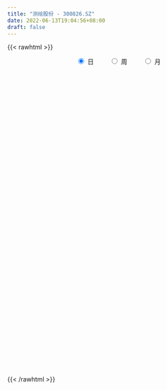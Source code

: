 ```yaml
---
title: "测绘股份 - 300826.SZ"
date: 2022-06-13T19:04:56+08:00
draft: false
---
```

{{< rawhtml >}}
    <div style="text-align: center">
        <label style="padding: 1rem;"><input style="margin-right: .5rem" type="radio" name="period" value="D" checked onclick="period_change(this)">日</label>
        <label style="padding: 1rem;"><input style="margin-right: .5rem" type="radio" name="period" value="W" onclick="period_change(this)">周</label>
        <label style="padding: 1rem;"><input style="margin-right: .5rem" type="radio" name="period" value="M" onclick="period_change(this)">月</label>
    </div>
    <div id="chart" style="height: 700px;"></div> 
    <script type="text/javascript">
        const D_v = [49427.32,36766.13,40441.65,37525.33,47336.61,37595.49,29078.22,22165.47,28201.1,21693.68,16570.93,19020.45,17046.23,16690.51,13638.84,11715.0,14086.0,15182.18,17492.0,13669.37,13970.14,11803.09,13502.46,10608.2,8738.26,14290.55,8171.0,8470.0,11922.0,12316.37,20929.45,28620.21,29460.56,34924.73,40714.89,31580.82,30458.28,30539.48,28726.7,13041.14,9282.14,8507.14,11482.21,14210.21,11726.0,9022.14,5953.0,9337.83,8087.49,7200.33,10028.44,9644.0,15586.86,11255.91,8684.93,16019.88,13135.08,8125.02,4782.42,4474.73,7540.16,5295.16,5429.16,4504.0,9925.19,8428.0,21444.96,17865.19,10473.0,13406.0,12704.0,18159.8,17429.27,18198.65,13752.0,15398.27,11655.0,28104.99,24498.0,9111.99,7712.0,7815.59,7659.0,17279.99,11702.99,8697.0,7388.6,6637.87,7616.0,9526.0,5735.0,3674.0,3143.0,4074.0,8614.0,5600.0,8101.0,6448.0,8844.0,6480.0,12091.0,16223.17,30797.7,87396.28,58173.72,40940.89,33478.46,30435.88,29609.0,28584.6,36607.0,67644.77,42613.29,32182.0,23690.0,20619.19,16464.0,15036.3,9528.3,10282.0,9529.93,10811.0,9101.0,7908.0,9375.0,6802.0,17623.89,14210.89,11119.0,4574.0,4693.0,6816.59,5317.0,4669.0,3471.0,2947.0,6670.18,11495.9,13604.18,4964.0,3237.18,8293.0,6490.9,4428.0,5196.0,8201.9,7117.25,6689.4,4892.0,4965.44,4675.44,2969.0,3903.59,5519.36,4268.18,6705.0,8502.0,5067.0,4795.0,3340.0,5270.0,5497.0,6285.02,4654.0,4683.0,3547.0,2661.0,3216.0,3221.59,2513.0,2195.0,2667.0,3115.0,3251.0,2885.0,2874.0,3583.59,2275.0,2615.0,2130.0,1872.59,4376.0,3830.0,4855.0,2810.0,2605.0,8582.85,4194.03,3540.0,4000.0,2615.0,3043.0,2748.0,3329.85,3192.0,2939.85,1588.85,1784.0,1584.0,3133.0,4935.0,5606.44,6869.29,5057.0,4287.0,1959.0,2947.9,1831.0,1924.0,2441.0,11206.9,6706.9,5553.0,9254.87,15063.14,9706.72,5797.3,5791.91,9616.39,3864.89,3827.23,7737.62,9992.32,6601.88,3791.65,3580.12,28609.44,20335.6,12169.56,14803.52,10432.01,8082.13,9330.19,6923.0,5911.88,13310.26,10407.88,10860.4,13717.58,10765.25,6372.13,23017.16,12755.09,11477.59,12898.09,14011.83,13061.7,12718.6,18772.52,11492.5,14295.7,9975.45,7122.74,4535.98,3805.07,8753.4,8175.82,6220.4,5656.8,7575.7,4925.85,3736.01,4409.6,8713.39,50944.08,29937.15,21372.6,12385.17,9153.71,10667.45,5733.6,9098.32,4279.0,20597.0,13636.79,7524.8,9125.2,5327.13,5961.0,5477.8,5063.13,5692.2,3647.8,5434.6,2641.2,5413.0,4726.4,5876.8,5238.6,4608.8,7393.4,4658.11,4942.8,4511.65,5885.4,4911.42,24730.32,13993.0,7234.34,6961.78,6134.39,6022.31,3834.99,16419.83,10436.59,9413.65,6736.2,6061.39,8021.48,7001.59,7898.8,6709.22,6783.0,5796.4,4395.8,6893.24,35109.17,19350.51,12722.6,10630.91,10912.44,19716.69,12495.11,6769.1,7936.8,5419.8,5860.71,6073.4,3143.8,5696.11,4701.51,5994.2,2608.2,48838.71,34101.65,28758.36,17042.8,12960.4,10559.06,13234.95,8983.28,5733.0,4748.6,8440.2,4999.0,3849.8,4771.76,5107.4,8435.8,5161.45,5944.2,4660.78,5347.2,3573.0,4350.6,6676.4,4293.94,4907.4,11579.0,13632.06,9865.0,32043.01,61656.96,52378.08,36161.72,50500.16,26127.07,23733.2,20025.37,24634.6,15033.85,10447.16,11670.36,15925.63,15767.21,10364.6,15053.2,8976.8,6772.2,6241.2,38578.4,42383.05,37250.2,41536.68,28486.4,20548.73,29087.65,18626.82,16432.02,22020.8,15497.96,8475.8,8654.0,10234.2,13868.56,10830.2,14696.68,12870.0,44177.54,31899.68,24001.65,16728.2,24491.6,19371.2,32715.8,26967.66,19279.6,72142.49,55981.36,25403.97,25819.65,24965.03,13322.88,19227.57,17854.71,24325.49,25895.46,18458.4,22352.6,21120.0,12825.98,15358.2,40915.83,54838.41,29995.96,28168.0,20595.32,17453.2,28046.2,17016.76,21519.2,18713.6,11184.8,14180.4,15012.0,15776.6,15846.2,12786.4,9617.2,10070.2,13368.8,17361.4,15539.4,15101.0,19491.8,16458.2,11531.16,9797.0,7425.8,7192.6,9385.1,13818.4,8035.0,10809.76,7069.8,10996.2,12033.4,24739.37,19343.76,10837.6,8857.6,6982.72,14957.5,8466.96,9017.6,8069.4,8312.63,6452.08,12196.82,10367.8,12913.4,9671.6,9369.57,8634.0,8426.08,8066.08,18192.4,27321.76,43112.45,29188.28,32501.58,24233.02,36936.59,18842.8,12716.8,11849.4,12077.4,9272.59,19874.95,14840.55,8215.61,8718.4,7920.6,9491.91,8939.08,15786.4,18125.8,13723.81,9589.27,10288.2]
const D_histogram = [0.0,-0.0772193732,-0.0333266386,0.0044797676,0.010952231,-0.0766075636,-0.2406765049,-0.2782628323,-0.2180133371,-0.2375880557,-0.2284080217,-0.2215873625,-0.2199270815,-0.2459758908,-0.2357737629,-0.2270983985,-0.2129353872,-0.1662338255,-0.0692981913,-0.009618059,0.0631713883,0.0757619365,0.0593609362,0.0191313008,0.0132567094,-0.0633426773,-0.0850228393,-0.084990287,-0.0392477907,0.0136910704,0.1302372601,0.2062164201,0.3320880696,0.4416709409,0.5228059695,0.5870473951,0.5645188126,0.4677153272,0.1847766089,-0.0236421667,-0.093325311,-0.1372800536,-0.1631298398,-0.2116427875,-0.2968621256,-0.380160895,-0.3734216269,-0.3052832047,-0.2347222941,-0.1753796041,-0.0613235533,-0.0164544914,0.084843161,0.1100682738,0.1179482145,0.1895794733,0.1565828439,0.1104344661,0.0696974784,0.0675140759,0.0913704229,0.1020093676,0.0735793876,0.0207080533,0.0547973122,0.0642605035,0.1463525665,0.1378656432,0.1410211412,0.170770527,0.1788636455,0.2389214845,0.2812700275,0.307743145,0.2685698424,0.1826720966,0.1200763546,0.1344439785,-0.1230971696,-0.2635063945,-0.2906296994,-0.304651936,-0.2681899397,-0.1758584777,-0.0976208325,-0.0582610097,-0.0630685171,-0.0338985306,-0.035299941,-0.116973948,-0.2169715743,-0.2550708035,-0.2728545633,-0.2112568184,-0.084782897,0.0025271071,0.0721944115,0.1059271636,0.1655430328,0.1510874473,0.2042141772,0.2268885033,0.3264111279,0.714475862,0.7942764716,0.642322495,0.5896508152,0.4353368094,0.3322643892,0.3514708004,0.3925426484,0.4602260064,0.4359691295,0.1654635334,-0.0100955842,-0.2113681221,-0.3851775354,-0.5483769126,-0.6223689452,-0.679184441,-0.7009241797,-0.6188080291,-0.5280981325,-0.4617186047,-0.4423723805,-0.4193264396,-0.3342253603,-0.3141224269,-0.3542422515,-0.3666566864,-0.3161852618,-0.2403487002,-0.1871411518,-0.1613287284,-0.1287835788,-0.1004509765,-0.0549551821,0.0354145264,-0.038531643,-0.0723811126,-0.0836265676,-0.1839469489,-0.2201859378,-0.2700179396,-0.3059967779,-0.4015468298,-0.4800094419,-0.5565946853,-0.5226971215,-0.5292649135,-0.4588131014,-0.3733668449,-0.2636434938,-0.1093931744,-0.0090994312,-0.0033828166,-0.1095677625,-0.1339318711,-0.1686092864,-0.1526655497,-0.1782334337,-0.1393669039,-0.0012071535,0.1153666563,0.2356494166,0.2971693473,0.3524171278,0.3221766863,0.2494156577,0.1972835216,0.1775951485,0.1648293333,0.1286161969,0.1718475565,0.1881867624,0.1519235051,0.0791393452,0.0183703377,-0.0164078236,0.0033411678,0.0326112965,0.1332489204,0.2507028336,0.3336777421,0.3682336718,0.3921269481,0.4473959464,0.4590632138,0.4628036748,0.4060798485,0.3754093309,0.3145956165,0.289690143,0.2502841613,0.1637178689,0.0549480924,0.0361174583,-0.0103137429,-0.0511652849,-0.0281874091,0.0349335689,0.1083397596,0.161761338,0.1988496378,0.1645908556,0.1253244692,0.0655468832,0.0354644717,0.0031543768,-0.0499252568,0.0381213402,0.0382511745,0.0240258016,0.0499952455,0.1035117711,0.0831845489,0.0531873801,0.0128369626,-0.010856864,-0.0190147876,-0.039938477,-0.0191741942,0.0202927394,0.0240564177,0.0058280363,-0.015669614,0.06596907,0.1382603651,0.1610211938,0.2047839632,0.173433812,0.1141214191,0.1282003588,0.0966282455,0.0851028348,0.1337775946,0.1413851176,0.1703946958,0.1770862118,0.0803282504,0.0429583199,0.1378465287,0.1265483283,0.1600411199,0.1601370966,-0.5005224107,-0.8745769427,-1.0958925586,-1.2080130665,-1.2117906925,-1.1338521507,-1.0502310748,-0.939511097,-0.8071725446,-0.6587234648,-0.5307079129,-0.4292971928,-0.3118852832,-0.2224352232,-0.1680949633,-0.1095083811,-0.0459764868,0.033383792,0.1324685963,0.3284031451,0.4100101314,0.4128318175,0.411132277,0.4204290211,0.3745456491,0.3485967273,0.2795485514,0.2439049673,0.2879472184,0.2934542801,0.2866142335,0.2423844481,0.2217961952,0.2242578684,0.213723196,0.1855351428,0.1428698483,0.1217594041,0.0913757169,0.0750713626,0.0969932084,0.1070427108,0.0814384796,0.0512363727,0.0362114653,-0.0247551144,-0.0442561065,-0.0436640718,-0.0119025109,0.0192505175,0.0585559866,0.1333243376,0.1424956427,0.137826211,0.1518539145,0.1669465094,0.1540932785,0.1444683757,0.1715037455,0.162273036,0.1687160849,0.1389503072,0.092838627,0.0967613784,0.0997097342,0.1112381912,0.0870814859,0.0543894032,0.0147464366,-0.0106160771,-0.0033379561,0.0667825938,0.0754606656,0.0896732381,0.0866218227,0.0918575048,0.0903163747,0.0665336635,0.0528798043,0.0174517988,-0.0004502761,-0.0172769573,-0.0491007352,-0.076418881,-0.0559107362,-0.0721058315,-0.1141215492,-0.1117844192,-0.0298232127,0.0391040028,0.0955211842,0.1153950592,0.0957432282,0.0878673054,0.0320635279,-0.0279538946,-0.0471972949,-0.0672095804,-0.1011795897,-0.1061487652,-0.1115836523,-0.0874150855,-0.0744773156,-0.1022724473,-0.1003011685,-0.0827384946,-0.0650699958,-0.0615147817,-0.0330283048,-0.0120314309,0.0236194884,0.0454727368,0.0676394736,0.0918774011,0.1197625712,0.1322445965,0.1928287393,0.205280274,0.2623856373,0.2277394195,0.2734520367,0.2650423459,0.2499882011,0.2035472354,0.1687603305,0.1248479675,0.0670225227,0.0365403605,0.03811279,-0.0074014267,-0.0264190035,-0.0935040465,-0.1397619513,-0.1638405815,-0.1736583579,-0.1366129959,-0.0609763341,0.0056664599,0.0740146344,0.1084094344,0.1130910314,0.1101329735,0.0939942827,0.0791604842,0.0134112721,-0.0776437364,-0.117706574,-0.1342890724,-0.1560390243,-0.1386887181,-0.1274188617,-0.0781408265,-0.0872172182,0.010757118,0.0296312451,0.0699839052,0.088338848,0.1096114549,0.1090116431,0.0702348942,0.0981087951,0.0780048504,0.1608079787,0.1119510846,0.0581830824,-0.0291622958,-0.1769422552,-0.2625538463,-0.3864379807,-0.403767531,-0.3205731891,-0.2207607873,-0.1573813383,-0.0942740443,-0.0944192548,-0.0925056154,-0.0949345957,0.0100246422,0.0835939608,0.1194016472,0.1644915506,0.1647975233,0.1436620922,0.0824265285,0.0507714889,0.005377278,0.0169184914,0.0137243779,-0.021543752,-0.0775700443,-0.1294534759,-0.2025287957,-0.2641727949,-0.2841858017,-0.2789611836,-0.3149920828,-0.3749125877,-0.3788024541,-0.3516115343,-0.2608914142,-0.1562115022,-0.0823748579,-0.0213422399,-0.0040327336,0.0143298973,0.0400154657,0.0299244513,0.0355225733,0.0505799161,0.0464107903,0.0564689016,0.0364978043,0.0707826729,0.0458562732,0.0424554623,0.0290154494,0.0341721871,-0.0131808662,-0.0264778315,-0.032349766,-0.0427589366,-0.0885540218,-0.1118061681,-0.1909308756,-0.2507146263,-0.2391490801,-0.2307876407,-0.1701017678,-0.0921770439,-0.0354019669,0.0352156681,0.1419980488,0.2221304289,0.3344589906,0.3601230145,0.4077969678,0.37457846,0.4025884888,0.3823501492,0.3416327906,0.2939026371,0.1938314516,0.1429774105,0.1233971704,0.1056568019,0.0718898496,0.0430857223,0.0175276033,-0.0015052476,0.0005073933,0.0175188083,0.0142815203,-0.0047009923,-0.0121248449,0.0085345046]
const D_fast = [0.0,-0.0965242165,-0.0609631415,-0.0220367934,-0.0128262723,-0.1195379578,-0.3437760253,-0.4509280608,-0.4451818998,-0.5241536324,-0.5720756038,-0.6206517852,-0.6739732746,-0.7615160566,-0.8102573695,-0.8583566047,-0.8974274402,-0.8922843348,-0.8126732484,-0.7553976309,-0.6668153365,-0.6352843042,-0.6368450704,-0.6722918807,-0.6748522947,-0.7672873507,-0.8102232225,-0.831438242,-0.7955076933,-0.7391460646,-0.59004056,-0.4625072949,-0.2536136281,-0.0336130215,0.1782234995,0.3892267739,0.5078278945,0.5279532409,0.2912086748,0.0768793575,-0.0161351145,-0.0944098705,-0.1610421167,-0.2624657612,-0.4219006308,-0.6002396239,-0.6868557625,-0.6950381415,-0.6831578044,-0.6676600154,-0.568934853,-0.528179414,-0.4056709713,-0.35292879,-0.3155617957,-0.1965356686,-0.190386587,-0.2089263483,-0.2322389664,-0.21754385,-0.1708448972,-0.1347036106,-0.1447387437,-0.1924330646,-0.1446444777,-0.1191161606,-0.0004359559,0.0255435316,0.0639543149,0.1363963325,0.1892053623,0.3089935725,0.4216596224,0.5250685261,0.5530376841,0.5128079624,0.4802313091,0.5282099276,0.2398944872,0.0336086636,-0.0661720662,-0.1563572868,-0.1869427754,-0.1385759329,-0.0847434957,-0.0599489254,-0.080523562,-0.0598282082,-0.0700546039,-0.1809720979,-0.3352126177,-0.4370795479,-0.5230769484,-0.5142934081,-0.409015211,-0.3210734301,-0.2333575229,-0.1731429799,-0.0721413524,-0.0488250762,0.0553551981,0.13475165,0.3158770566,0.8825607562,1.1609304837,1.1695571308,1.2642981549,1.2188183514,1.1988120285,1.3058861398,1.4450936499,1.6278335094,1.7125689149,1.4834292023,1.3053461886,1.0512316202,0.781127823,0.4808342176,0.2512499488,0.0246383427,-0.1723324408,-0.2449182976,-0.2862329341,-0.3352830575,-0.4265299284,-0.5083155974,-0.5067708582,-0.5651985315,-0.693878919,-0.7979575255,-0.8265324164,-0.8107830298,-0.8043607693,-0.818880528,-0.8185312731,-0.815311415,-0.783554416,-0.6843310759,-0.7679101562,-0.8198549039,-0.8520070007,-0.9983141193,-1.0895995927,-1.2069360793,-1.3194141121,-1.5153508715,-1.713815844,-1.9295497588,-2.0263264753,-2.1652104957,-2.209461959,-2.2173574136,-2.1735449361,-2.0466429102,-1.9486240249,-1.9437531144,-2.0773300009,-2.1351770773,-2.2120068142,-2.234229465,-2.3043557074,-2.3003309035,-2.1624729415,-2.0170574676,-1.8378623531,-1.7020500856,-1.5586980232,-1.5083942931,-1.5188014072,-1.521612663,-1.4969022489,-1.4684607308,-1.4725198179,-1.3863265692,-1.3229406727,-1.3212230538,-1.3742223774,-1.4303988005,-1.4692789177,-1.4486946343,-1.4112716815,-1.2773218275,-1.0971922059,-0.9307978619,-0.8041835142,-0.6822585008,-0.515140516,-0.3887074451,-0.2692660654,-0.2244699295,-0.1612881145,-0.1434529248,-0.0959358625,-0.0727708038,-0.118407629,-0.2134403824,-0.223241652,-0.2722512889,-0.3258941521,-0.3099631286,-0.2381087584,-0.1376176277,-0.0437557148,0.0430449944,0.0499339261,0.0419986569,-0.0013922082,-0.0226085018,-0.0541300025,-0.1196909503,-0.0221140182,-0.0124213903,-0.0206403128,0.0178279425,0.0972224109,0.0976913259,0.0809910021,0.0438498252,0.0174417827,0.0045301621,-0.0263781465,-0.0104074122,0.0341327062,0.043910489,0.0271391166,0.0017240629,0.0998550144,0.2067114007,0.2697275278,0.3646862881,0.3766945899,0.3459125518,0.3920415812,0.3846265292,0.3943768272,0.4764959857,0.5194497881,0.5910580403,0.6420211092,0.5653452104,0.5387148599,0.6680647009,0.6884035825,0.7619066541,0.802036905,0.016246795,-0.5764519727,-1.0717407282,-1.4858645028,-1.7925898019,-1.9981142978,-2.1770509906,-2.3012087871,-2.3706633708,-2.3868951572,-2.3915565835,-2.3974701616,-2.3580295728,-2.3241883186,-2.3118717996,-2.2806623126,-2.22862454,-2.1409183132,-2.0087163599,-1.7306810248,-1.5465715056,-1.4405418651,-1.3394583363,-1.225054337,-1.1773012967,-1.1161010367,-1.1152620747,-1.089929417,-0.9739003614,-0.8950297296,-0.8302162178,-0.8138498912,-0.7789890953,-0.7204629549,-0.6775668284,-0.6593710959,-0.6663189283,-0.6569895215,-0.6645292794,-0.6620657931,-0.6158956452,-0.5790854651,-0.5843300764,-0.6017230902,-0.6076951312,-0.6748504895,-0.7054155083,-0.7157394915,-0.6869535583,-0.6509879005,-0.5970434347,-0.4889439993,-0.4441487836,-0.4143616626,-0.3623704804,-0.3055412582,-0.2798711695,-0.2533789783,-0.1834676722,-0.1521301226,-0.1035080525,-0.0985362534,-0.1214382768,-0.0933251809,-0.0654493914,-0.0261113867,-0.0284977205,-0.0475924524,-0.0835488098,-0.1115653428,-0.1051217108,-0.0183055124,0.0092377257,0.0458686078,0.064472648,0.0926727064,0.11371067,0.1065613746,0.1061274665,0.0750624107,0.0570477668,0.0359018462,-0.0081971155,-0.0546199815,-0.0480895207,-0.082311074,-0.1528571789,-0.1784661537,-0.1039607505,-0.0252575342,0.0550399433,0.103762583,0.108046559,0.1221374627,0.0743495671,0.0073436709,-0.0236990531,-0.0605137337,-0.1197786404,-0.1512850072,-0.1846158074,-0.182301012,-0.187982571,-0.2413458144,-0.2644498278,-0.2675717775,-0.2661707777,-0.2779942591,-0.2577648583,-0.2397758422,-0.1982200508,-0.1649986182,-0.1259220129,-0.0787147351,-0.0208889223,0.0246542522,0.1334455797,0.197217183,0.3199189556,0.3422075927,0.4562832191,0.5141341147,0.5615770202,0.5660228633,0.5734260411,0.56072567,0.5196558559,0.4983087838,0.5094094107,0.4620448374,0.4364225097,0.3459614551,0.2647630625,0.1997242869,0.146491921,0.149384034,0.2097766123,0.2778360213,0.3646878543,0.4261850129,0.4591393678,0.4837145533,0.4910744331,0.4960307557,0.4336343616,0.3231684191,0.253678938,0.2035241714,0.1427644635,0.1254425902,0.1048577311,0.1346005597,0.1037198635,0.2043834791,0.2306654175,0.288514054,0.3289537087,0.3776291794,0.4042822783,0.3830642529,0.4354653527,0.4348626205,0.5578677436,0.5369986206,0.497776389,0.4031404368,0.2111249137,0.0598748609,-0.1606187686,-0.2788902017,-0.275839157,-0.2312169521,-0.2071828377,-0.1676440547,-0.1913940789,-0.2126068433,-0.2387694725,-0.1313040741,-0.0368362653,0.0288218329,0.115034624,0.1565399774,0.1713200694,0.1306911378,0.1117289705,0.067679079,0.0834499153,0.0836868963,0.0430328284,-0.032385975,-0.1166327756,-0.2403402943,-0.3680274922,-0.4590869494,-0.5236026272,-0.6383815472,-0.792030199,-0.8906206789,-0.9513326426,-0.9258353761,-0.8602083397,-0.8069654098,-0.7512683518,-0.7349670289,-0.7130219237,-0.6773324888,-0.6799423905,-0.6654636252,-0.6377613033,-0.6303277315,-0.6061523948,-0.6169990411,-0.5650185042,-0.5784808356,-0.5712677809,-0.5774539315,-0.5637541471,-0.6144024169,-0.63431884,-0.6482782161,-0.6693771208,-0.7373107115,-0.7885143997,-0.9153718262,-1.0378342335,-1.0860559573,-1.1353914281,-1.1172309971,-1.0623505342,-1.0144259489,-0.9350043968,-0.792722504,-0.6570575167,-0.4611142073,-0.3454194298,-0.1957962346,-0.1353701274,-0.0067129764,0.0686362214,0.1133270604,0.1390725661,0.0874592436,0.0723495551,0.0836186077,0.0922924396,0.0764979497,0.058465253,0.0372890348,0.0178798719,0.0200193612,0.0414104783,0.0417435703,0.0215858097,0.0111307459,0.0339237215]
const D_slow = [0.0,-0.0193048433,-0.027636503,-0.026516561,-0.0237785033,-0.0429303942,-0.1030995204,-0.1726652285,-0.2271685628,-0.2865655767,-0.3436675821,-0.3990644227,-0.4540461931,-0.5155401658,-0.5744836065,-0.6312582062,-0.684492053,-0.7260505093,-0.7433750572,-0.7457795719,-0.7299867248,-0.7110462407,-0.6962060066,-0.6914231815,-0.6881090041,-0.7039446734,-0.7252003832,-0.746447955,-0.7562599027,-0.7528371351,-0.72027782,-0.668723715,-0.5857016976,-0.4752839624,-0.34458247,-0.1978206212,-0.0566909181,0.0602379137,0.1064320659,0.1005215243,0.0771901965,0.0428701831,0.0020877231,-0.0508229737,-0.1250385051,-0.2200787289,-0.3134341356,-0.3897549368,-0.4484355103,-0.4922804113,-0.5076112997,-0.5117249225,-0.4905141323,-0.4629970638,-0.4335100102,-0.3861151419,-0.3469694309,-0.3193608144,-0.3019364448,-0.2850579258,-0.2622153201,-0.2367129782,-0.2183181313,-0.213141118,-0.1994417899,-0.1833766641,-0.1467885224,-0.1123221116,-0.0770668263,-0.0343741946,0.0103417168,0.070072088,0.1403895948,0.2173253811,0.2844678417,0.3301358658,0.3601549545,0.3937659491,0.3629916567,0.2971150581,0.2244576332,0.1482946492,0.0812471643,0.0372825449,0.0128773367,-0.0016879157,-0.017455045,-0.0259296776,-0.0347546629,-0.0639981499,-0.1182410434,-0.1820087443,-0.2502223851,-0.3030365897,-0.324232314,-0.3236005372,-0.3055519344,-0.2790701435,-0.2376843853,-0.1999125234,-0.1488589791,-0.0921368533,-0.0105340713,0.1680848942,0.3666540121,0.5272346358,0.6746473396,0.783481542,0.8665476393,0.9544153394,1.0525510015,1.1676075031,1.2765997855,1.3179656688,1.3154417728,1.2625997423,1.1663053584,1.0292111303,0.873618894,0.7038227837,0.5285917388,0.3738897315,0.2418651984,0.1264355472,0.0158424521,-0.0889891578,-0.1725454979,-0.2510761046,-0.3396366675,-0.4313008391,-0.5103471545,-0.5704343296,-0.6172196175,-0.6575517996,-0.6897476943,-0.7148604385,-0.728599234,-0.7197456024,-0.7293785131,-0.7474737913,-0.7683804332,-0.8143671704,-0.8694136549,-0.9369181397,-1.0134173342,-1.1138040417,-1.2338064021,-1.3729550735,-1.5036293538,-1.6359455822,-1.7506488576,-1.8439905688,-1.9099014422,-1.9372497358,-1.9395245936,-1.9403702978,-1.9677622384,-2.0012452062,-2.0433975278,-2.0815639152,-2.1261222737,-2.1609639996,-2.161265788,-2.1324241239,-2.0735117698,-1.9992194329,-1.911115151,-1.8305709794,-1.768217065,-1.7188961846,-1.6744973974,-1.6332900641,-1.6011360149,-1.5581741257,-1.5111274351,-1.4731465589,-1.4533617226,-1.4487691382,-1.4528710941,-1.4520358021,-1.443882978,-1.4105707479,-1.3478950395,-1.264475604,-1.172417186,-1.074385449,-0.9625364624,-0.8477706589,-0.7320697402,-0.6305497781,-0.5366974454,-0.4580485413,-0.3856260055,-0.3230549652,-0.2821254979,-0.2683884748,-0.2593591103,-0.261937546,-0.2747288672,-0.2817757195,-0.2730423273,-0.2459573874,-0.2055170528,-0.1558046434,-0.1146569295,-0.0833258122,-0.0669390914,-0.0580729735,-0.0572843793,-0.0697656935,-0.0602353584,-0.0506725648,-0.0446661144,-0.032167303,-0.0062893602,0.014506777,0.027803622,0.0310128627,0.0282986467,0.0235449498,0.0135603305,0.008766782,0.0138399668,0.0198540713,0.0213110803,0.0173936768,0.0338859443,0.0684510356,0.1087063341,0.1599023249,0.2032607779,0.2317911327,0.2638412224,0.2879982837,0.3092739924,0.3427183911,0.3780646705,0.4206633445,0.4649348974,0.48501696,0.49575654,0.5302181722,0.5618552542,0.6018655342,0.6418998084,0.5167692057,0.29812497,0.0241518304,-0.2778514363,-0.5807991094,-0.8642621471,-1.1268199158,-1.36169769,-1.5634908262,-1.7281716924,-1.8608486706,-1.9681729688,-2.0461442896,-2.1017530954,-2.1437768362,-2.1711539315,-2.1826480532,-2.1743021052,-2.1411849561,-2.0590841699,-1.956581637,-1.8533736826,-1.7505906134,-1.6454833581,-1.5518469458,-1.464697764,-1.3948106261,-1.3338343843,-1.2618475797,-1.1884840097,-1.1168304513,-1.0562343393,-1.0007852905,-0.9447208234,-0.8912900244,-0.8449062387,-0.8091887766,-0.7787489256,-0.7559049963,-0.7371371557,-0.7128888536,-0.6861281759,-0.665768556,-0.6529594628,-0.6439065965,-0.6500953751,-0.6611594017,-0.6720754197,-0.6750510474,-0.670238418,-0.6555994214,-0.622268337,-0.5866444263,-0.5521878735,-0.5142243949,-0.4724877676,-0.4339644479,-0.397847354,-0.3549714177,-0.3144031586,-0.2722241374,-0.2374865606,-0.2142769038,-0.1900865592,-0.1651591257,-0.1373495779,-0.1155792064,-0.1019818556,-0.0982952464,-0.1009492657,-0.1017837547,-0.0850881063,-0.0662229399,-0.0438046303,-0.0221491747,0.0008152016,0.0233942952,0.0400277111,0.0532476622,0.0576106119,0.0574980429,0.0531788035,0.0409036197,0.0217988995,0.0078212154,-0.0102052424,-0.0387356297,-0.0666817345,-0.0741375377,-0.064361537,-0.040481241,-0.0116324762,0.0123033309,0.0342701572,0.0422860392,0.0352975655,0.0234982418,0.0066958467,-0.0185990507,-0.045136242,-0.0730321551,-0.0948859265,-0.1135052554,-0.1390733672,-0.1641486593,-0.1848332829,-0.2011007819,-0.2164794773,-0.2247365535,-0.2277444113,-0.2218395392,-0.210471355,-0.1935614866,-0.1705921363,-0.1406514935,-0.1075903443,-0.0593831595,-0.008063091,0.0575333183,0.1144681732,0.1828311824,0.2490917688,0.3115888191,0.362475628,0.4046657106,0.4358777025,0.4526333332,0.4617684233,0.4712966208,0.4694462641,0.4628415132,0.4394655016,0.4045250138,0.3635648684,0.3201502789,0.2859970299,0.2707529464,0.2721695614,0.29067322,0.3177755786,0.3460483364,0.3735815798,0.3970801505,0.4168702715,0.4202230895,0.4008121554,0.3713855119,0.3378132438,0.2988034878,0.2641313082,0.2322765928,0.2127413862,0.1909370817,0.1936263612,0.2010341724,0.2185301487,0.2406148607,0.2680177245,0.2952706352,0.3128293588,0.3373565576,0.3568577702,0.3970597648,0.425047536,0.4395933066,0.4323027326,0.3880671688,0.3224287073,0.2258192121,0.1248773293,0.0447340321,-0.0104561648,-0.0498014994,-0.0733700104,-0.0969748241,-0.120101228,-0.1438348769,-0.1413287163,-0.1204302261,-0.0905798143,-0.0494569267,-0.0082575458,0.0276579772,0.0482646093,0.0609574816,0.062301801,0.0665314239,0.0699625184,0.0645765804,0.0451840693,0.0128207003,-0.0378114986,-0.1038546973,-0.1749011477,-0.2446414436,-0.3233894643,-0.4171176113,-0.5118182248,-0.5997211084,-0.6649439619,-0.7039968375,-0.7245905519,-0.7299261119,-0.7309342953,-0.727351821,-0.7173479545,-0.7098668417,-0.7009861984,-0.6883412194,-0.6767385218,-0.6626212964,-0.6534968454,-0.6358011771,-0.6243371088,-0.6137232432,-0.6064693809,-0.5979263341,-0.6012215507,-0.6078410085,-0.6159284501,-0.6266181842,-0.6487566897,-0.6767082317,-0.7244409506,-0.7871196072,-0.8469068772,-0.9046037874,-0.9471292293,-0.9701734903,-0.979023982,-0.970220065,-0.9347205528,-0.8791879456,-0.7955731979,-0.7055424443,-0.6035932023,-0.5099485874,-0.4093014652,-0.3137139278,-0.2283057302,-0.1548300709,-0.106372208,-0.0706278554,-0.0397785628,-0.0133643623,0.0046081001,0.0153795307,0.0197614315,0.0193851196,0.0195119679,0.02389167,0.0274620501,0.026286802,0.0232555908,0.0253892169]
const D_data = [['2020-05-21', 42.0, 41.42, 41.03, 42.88],['2020-05-22', 42.06, 40.21, 39.28, 42.3],['2020-05-25', 40.68, 41.59, 40.03, 41.8],['2020-05-26', 41.26, 41.72, 39.3, 41.72],['2020-05-27', 41.24, 41.45, 41.0, 43.36],['2020-05-28', 41.62, 40.02, 39.36, 42.39],['2020-05-29', 39.47, 38.24, 37.8, 39.87],['2020-06-01', 38.14, 39.05, 38.14, 39.25],['2020-06-02', 39.06, 40.11, 38.79, 40.38],['2020-06-03', 40.08, 39.0, 39.0, 40.08],['2020-06-04', 38.98, 39.1, 38.77, 39.87],['2020-06-05', 39.27, 38.88, 38.81, 39.93],['2020-06-08', 38.93, 38.6, 38.17, 39.29],['2020-06-09', 38.57, 37.93, 37.7, 38.58],['2020-06-10', 38.02, 38.07, 37.98, 38.58],['2020-06-11', 38.01, 37.83, 37.71, 38.3],['2020-06-12', 37.1, 37.69, 36.8, 37.97],['2020-06-15', 37.45, 38.01, 37.43, 38.45],['2020-06-16', 38.21, 38.83, 38.21, 38.83],['2020-06-17', 38.75, 38.65, 38.24, 38.75],['2020-06-18', 38.6, 39.09, 38.28, 39.1],['2020-06-19', 38.98, 38.52, 38.4, 38.99],['2020-06-22', 38.43, 38.1, 37.92, 38.72],['2020-06-23', 37.99, 37.58, 37.36, 38.04],['2020-06-24', 37.66, 37.8, 37.4, 37.88],['2020-06-29', 37.66, 36.57, 36.51, 37.74],['2020-06-30', 36.61, 36.83, 36.61, 36.97],['2020-07-01', 37.07, 36.87, 36.56, 37.07],['2020-07-02', 36.77, 37.41, 36.67, 37.51],['2020-07-03', 37.3, 37.65, 37.13, 37.77],['2020-07-06', 37.8, 38.86, 37.58, 38.99],['2020-07-07', 39.05, 38.91, 38.5, 39.48],['2020-07-08', 38.72, 40.21, 38.5, 40.21],['2020-07-09', 40.0, 40.88, 39.8, 41.72],['2020-07-10', 40.56, 41.37, 40.16, 42.45],['2020-07-13', 41.3, 41.96, 41.0, 42.24],['2020-07-14', 41.7, 41.43, 40.8, 42.95],['2020-07-15', 41.71, 40.59, 40.38, 43.3],['2020-07-16', 40.0, 37.5, 37.11, 40.01],['2020-07-17', 37.5, 37.18, 36.75, 38.21],['2020-07-20', 37.4, 38.13, 37.21, 38.17],['2020-07-21', 38.13, 38.06, 37.55, 38.47],['2020-07-22', 38.07, 37.98, 37.36, 38.18],['2020-07-23', 37.7, 37.34, 36.6, 37.89],['2020-07-24', 37.38, 36.3, 36.0, 37.75],['2020-07-27', 36.1, 35.57, 35.3, 36.5],['2020-07-28', 35.66, 36.15, 35.66, 36.42],['2020-07-29', 36.04, 36.8, 35.87, 36.8],['2020-07-30', 36.74, 36.93, 36.7, 37.73],['2020-07-31', 36.8, 36.91, 36.39, 37.1],['2020-08-03', 37.18, 37.9, 37.1, 37.95],['2020-08-04', 37.91, 37.36, 37.07, 37.93],['2020-08-05', 37.36, 38.42, 37.36, 38.65],['2020-08-06', 38.36, 37.82, 37.38, 38.36],['2020-08-07', 37.73, 37.72, 37.2, 38.24],['2020-08-10', 37.85, 38.8, 37.42, 38.8],['2020-08-11', 38.85, 37.68, 37.66, 38.85],['2020-08-12', 37.66, 37.36, 36.66, 37.66],['2020-08-13', 37.49, 37.22, 37.01, 37.87],['2020-08-14', 37.29, 37.6, 36.89, 37.63],['2020-08-17', 37.73, 38.01, 37.52, 38.18],['2020-08-18', 38.02, 37.98, 37.8, 38.1],['2020-08-19', 37.99, 37.48, 37.42, 38.0],['2020-08-20', 37.44, 36.96, 36.38, 37.44],['2020-08-21', 37.19, 38.0, 37.19, 38.03],['2020-08-24', 38.5, 37.83, 36.87, 38.5],['2020-08-25', 37.78, 39.05, 37.6, 39.41],['2020-08-26', 38.9, 38.21, 37.8, 39.79],['2020-08-27', 37.85, 38.44, 37.05, 38.48],['2020-08-28', 38.48, 38.98, 37.73, 39.5],['2020-08-31', 39.2, 38.95, 38.7, 39.78],['2020-09-01', 38.81, 39.96, 38.27, 41.0],['2020-09-02', 39.8, 40.24, 39.52, 40.5],['2020-09-03', 40.08, 40.49, 39.09, 40.59],['2020-09-04', 40.1, 39.9, 39.71, 40.96],['2020-09-07', 39.49, 39.2, 38.97, 40.2],['2020-09-08', 39.09, 39.26, 38.7, 39.48],['2020-09-09', 38.79, 40.25, 38.52, 41.36],['2020-09-10', 40.0, 36.24, 35.85, 40.8],['2020-09-11', 35.91, 36.52, 35.2, 36.69],['2020-09-14', 36.86, 37.3, 36.39, 37.47],['2020-09-15', 37.4, 37.14, 36.99, 37.61],['2020-09-16', 37.01, 37.62, 36.6, 38.1],['2020-09-17', 37.7, 38.5, 37.5, 39.39],['2020-09-18', 38.8, 38.68, 38.1, 39.35],['2020-09-21', 38.63, 38.45, 38.01, 39.17],['2020-09-22', 38.45, 37.94, 37.9, 38.8],['2020-09-23', 38.01, 38.39, 38.01, 38.6],['2020-09-24', 38.19, 38.05, 37.72, 38.59],['2020-09-25', 38.07, 36.75, 36.68, 38.35],['2020-09-28', 36.81, 35.88, 35.84, 37.07],['2020-09-29', 36.18, 36.07, 35.95, 36.38],['2020-09-30', 36.2, 35.93, 35.77, 36.5],['2020-10-09', 36.1, 36.81, 36.1, 36.95],['2020-10-12', 36.77, 37.97, 36.75, 38.16],['2020-10-13', 37.95, 37.98, 37.71, 38.11],['2020-10-14', 37.96, 38.17, 37.87, 38.52],['2020-10-15', 38.1, 38.03, 37.7, 38.66],['2020-10-16', 38.03, 38.68, 37.72, 38.78],['2020-10-19', 38.91, 37.97, 37.93, 39.1],['2020-10-20', 38.2, 39.04, 37.72, 39.46],['2020-10-21', 39.1, 39.02, 38.76, 39.99],['2020-10-22', 39.18, 40.53, 38.68, 40.53],['2020-10-23', 40.58, 45.9, 40.35, 48.64],['2020-10-26', 43.9, 43.95, 41.82, 44.86],['2020-10-27', 43.0, 41.49, 41.28, 44.44],['2020-10-28', 41.65, 42.76, 41.2, 42.95],['2020-10-29', 41.22, 41.44, 39.92, 42.88],['2020-10-30', 40.98, 41.81, 40.37, 43.5],['2020-11-02', 41.6, 43.52, 41.41, 43.88],['2020-11-03', 43.4, 44.4, 42.1, 44.88],['2020-11-04', 46.12, 45.53, 43.55, 51.58],['2020-11-05', 45.0, 45.03, 43.76, 47.0],['2020-11-06', 43.95, 41.57, 41.42, 44.24],['2020-11-09', 41.65, 41.8, 41.56, 42.66],['2020-11-10', 41.69, 40.55, 40.12, 42.22],['2020-11-11', 40.77, 39.81, 39.55, 40.95],['2020-11-12', 40.08, 38.81, 38.66, 40.08],['2020-11-13', 38.65, 38.95, 38.65, 39.39],['2020-11-16', 39.28, 38.4, 38.06, 39.33],['2020-11-17', 38.3, 38.16, 37.67, 38.59],['2020-11-18', 38.16, 39.16, 38.12, 39.19],['2020-11-19', 39.15, 39.32, 38.71, 39.42],['2020-11-20', 39.32, 39.07, 38.8, 39.39],['2020-11-23', 39.18, 38.36, 38.06, 39.18],['2020-11-24', 38.28, 38.17, 38.02, 38.7],['2020-11-25', 38.62, 38.92, 38.43, 40.2],['2020-11-26', 38.2, 38.1, 37.28, 38.92],['2020-11-27', 37.82, 36.98, 36.78, 38.07],['2020-11-30', 37.22, 36.84, 36.73, 37.22],['2020-12-01', 36.85, 37.39, 36.8, 37.45],['2020-12-02', 37.39, 37.75, 37.15, 37.8],['2020-12-03', 37.64, 37.56, 37.43, 38.17],['2020-12-04', 37.6, 37.2, 37.08, 37.77],['2020-12-07', 37.15, 37.23, 37.01, 37.41],['2020-12-08', 37.02, 37.15, 37.02, 37.57],['2020-12-09', 37.33, 37.4, 37.03, 37.89],['2020-12-10', 37.18, 38.22, 37.0, 38.37],['2020-12-11', 38.3, 36.1, 36.0, 38.37],['2020-12-14', 36.11, 36.16, 35.76, 36.35],['2020-12-15', 36.02, 36.15, 36.01, 36.45],['2020-12-16', 36.15, 34.51, 34.51, 36.15],['2020-12-17', 34.58, 34.66, 33.37, 34.95],['2020-12-18', 34.66, 33.93, 33.86, 34.86],['2020-12-21', 33.85, 33.5, 33.39, 34.15],['2020-12-22', 33.5, 31.96, 31.91, 33.5],['2020-12-23', 32.03, 31.18, 31.09, 32.43],['2020-12-24', 31.18, 30.18, 29.91, 31.45],['2020-12-25', 30.35, 30.81, 29.9, 31.11],['2020-12-28', 30.8, 29.73, 29.73, 30.8],['2020-12-29', 29.73, 30.23, 29.51, 30.62],['2020-12-30', 30.57, 30.25, 30.08, 30.71],['2020-12-31', 30.24, 30.56, 30.02, 30.84],['2021-01-04', 30.78, 31.41, 30.51, 31.43],['2021-01-05', 31.38, 31.1, 30.71, 31.56],['2021-01-06', 31.1, 29.92, 29.87, 31.2],['2021-01-07', 29.91, 27.92, 27.88, 29.99],['2021-01-08', 27.92, 28.21, 27.31, 28.64],['2021-01-11', 28.21, 27.51, 27.27, 28.87],['2021-01-12', 27.51, 27.67, 27.38, 28.12],['2021-01-13', 27.3, 26.69, 26.63, 27.51],['2021-01-14', 26.5, 27.1, 25.92, 27.37],['2021-01-15', 27.1, 28.46, 26.96, 28.74],['2021-01-18', 28.46, 28.62, 28.23, 29.2],['2021-01-19', 28.62, 29.15, 28.09, 29.64],['2021-01-20', 29.15, 28.83, 28.67, 29.42],['2021-01-21', 28.73, 29.05, 28.7, 29.39],['2021-01-22', 29.05, 28.05, 28.0, 29.05],['2021-01-25', 28.29, 27.21, 27.19, 28.29],['2021-01-26', 27.22, 27.06, 27.02, 27.79],['2021-01-27', 27.19, 27.18, 26.87, 27.58],['2021-01-28', 27.01, 27.08, 26.88, 27.58],['2021-01-29', 27.08, 26.54, 26.2, 27.18],['2021-02-01', 26.54, 27.45, 26.45, 27.75],['2021-02-02', 27.45, 27.2, 27.03, 27.7],['2021-02-03', 27.21, 26.41, 26.41, 27.48],['2021-02-04', 26.41, 25.54, 25.11, 26.41],['2021-02-05', 25.51, 25.16, 25.16, 25.99],['2021-02-08', 25.16, 25.02, 25.0, 25.82],['2021-02-09', 24.8, 25.45, 24.8, 25.58],['2021-02-10', 25.81, 25.51, 25.35, 25.81],['2021-02-18', 25.55, 26.62, 25.55, 26.72],['2021-02-19', 26.47, 27.38, 26.47, 27.4],['2021-02-22', 27.5, 27.54, 27.12, 28.19],['2021-02-23', 27.35, 27.36, 27.0, 28.09],['2021-02-24', 27.79, 27.53, 27.1, 27.83],['2021-02-25', 27.35, 28.33, 27.12, 29.4],['2021-02-26', 27.48, 28.2, 27.48, 28.4],['2021-03-01', 28.08, 28.4, 28.03, 28.68],['2021-03-02', 28.39, 27.75, 27.7, 28.57],['2021-03-03', 27.95, 28.07, 27.81, 28.29],['2021-03-04', 27.89, 27.65, 27.62, 28.24],['2021-03-05', 27.47, 28.05, 27.47, 28.06],['2021-03-08', 28.12, 27.86, 27.71, 28.48],['2021-03-09', 28.05, 27.05, 26.56, 28.05],['2021-03-10', 27.11, 26.29, 26.28, 27.58],['2021-03-11', 26.29, 27.07, 26.18, 27.07],['2021-03-12', 26.77, 26.52, 26.39, 26.99],['2021-03-15', 26.6, 26.29, 26.09, 26.88],['2021-03-16', 26.68, 26.97, 26.31, 27.38],['2021-03-17', 27.1, 27.67, 26.73, 28.09],['2021-03-18', 27.99, 28.19, 27.45, 28.48],['2021-03-19', 28.18, 28.36, 28.04, 28.9],['2021-03-22', 28.63, 28.52, 28.1, 28.88],['2021-03-23', 28.53, 27.76, 27.63, 28.53],['2021-03-24', 27.5, 27.6, 27.5, 28.18],['2021-03-25', 27.5, 27.14, 27.05, 27.71],['2021-03-26', 27.39, 27.3, 27.0, 27.42],['2021-03-29', 27.6, 27.11, 27.02, 27.6],['2021-03-30', 26.88, 26.59, 26.49, 27.07],['2021-03-31', 26.6, 28.44, 26.5, 29.25],['2021-04-01', 27.85, 27.6, 27.53, 28.27],['2021-04-02', 27.28, 27.4, 26.83, 27.78],['2021-04-06', 27.0, 27.96, 26.83, 27.97],['2021-04-07', 27.72, 28.58, 27.29, 29.18],['2021-04-08', 28.4, 27.82, 27.82, 28.65],['2021-04-09', 27.81, 27.62, 27.4, 27.82],['2021-04-12', 27.73, 27.33, 27.22, 27.73],['2021-04-13', 27.3, 27.37, 26.91, 28.37],['2021-04-14', 27.2, 27.47, 26.94, 27.58],['2021-04-15', 27.3, 27.21, 27.0, 27.42],['2021-04-16', 27.28, 27.71, 27.14, 27.87],['2021-04-19', 27.81, 28.11, 27.62, 28.27],['2021-04-20', 28.09, 27.8, 27.8, 28.27],['2021-04-21', 27.6, 27.5, 27.4, 27.75],['2021-04-22', 27.5, 27.35, 27.22, 27.75],['2021-04-23', 28.15, 28.83, 28.15, 30.48],['2021-04-26', 28.51, 29.22, 28.01, 29.5],['2021-04-27', 28.96, 28.99, 28.2, 29.15],['2021-04-28', 28.71, 29.6, 28.71, 30.0],['2021-04-29', 29.88, 28.87, 28.87, 29.88],['2021-04-30', 28.77, 28.42, 28.06, 28.88],['2021-05-06', 28.48, 29.35, 28.26, 29.49],['2021-05-07', 29.01, 28.86, 28.81, 29.7],['2021-05-10', 28.86, 29.11, 28.31, 29.16],['2021-05-11', 29.05, 30.1, 28.81, 30.28],['2021-05-12', 29.78, 29.9, 29.65, 30.57],['2021-05-13', 29.72, 30.45, 29.16, 30.54],['2021-05-14', 30.45, 30.47, 30.21, 30.96],['2021-05-17', 30.1, 29.1, 29.03, 30.1],['2021-05-18', 29.07, 29.6, 29.07, 29.66],['2021-05-19', 30.01, 31.56, 29.74, 31.74],['2021-05-20', 31.39, 30.64, 30.62, 31.46],['2021-05-21', 30.85, 31.46, 30.67, 31.49],['2021-05-24', 31.5, 31.35, 30.75, 31.77],['2021-05-25', 21.86, 21.22, 20.82, 21.86],['2021-05-26', 21.22, 21.51, 20.82, 21.52],['2021-05-27', 21.51, 21.04, 20.92, 21.51],['2021-05-28', 21.02, 20.56, 20.21, 21.05],['2021-05-31', 20.19, 20.57, 19.92, 20.62],['2021-06-01', 20.85, 20.75, 20.58, 21.22],['2021-06-02', 20.55, 20.24, 20.24, 20.75],['2021-06-03', 20.13, 20.13, 20.06, 20.41],['2021-06-04', 20.09, 20.15, 20.09, 20.29],['2021-06-07', 20.49, 20.29, 20.16, 20.49],['2021-06-08', 20.33, 20.05, 19.94, 20.37],['2021-06-09', 20.05, 19.68, 19.62, 20.05],['2021-06-10', 19.6, 19.89, 19.57, 19.98],['2021-06-11', 19.89, 19.59, 19.58, 19.89],['2021-06-15', 19.59, 19.08, 19.06, 19.7],['2021-06-16', 19.07, 19.02, 18.95, 19.32],['2021-06-17', 19.0, 19.04, 18.92, 19.16],['2021-06-18', 19.07, 19.31, 18.92, 19.35],['2021-06-21', 19.28, 19.8, 19.11, 20.0],['2021-06-22', 20.0, 21.7, 19.99, 23.71],['2021-06-23', 21.0, 21.03, 20.65, 21.25],['2021-06-24', 20.68, 20.33, 20.15, 20.82],['2021-06-25', 20.33, 20.35, 20.1, 20.66],['2021-06-28', 20.27, 20.6, 20.23, 20.6],['2021-06-29', 20.5, 19.9, 19.83, 20.51],['2021-06-30', 19.85, 20.03, 19.82, 20.17],['2021-07-01', 20.03, 19.28, 19.27, 20.08],['2021-07-02', 19.29, 19.43, 19.06, 19.5],['2021-07-05', 19.59, 20.48, 19.25, 20.77],['2021-07-06', 20.79, 20.19, 19.92, 20.91],['2021-07-07', 20.0, 20.1, 19.87, 20.19],['2021-07-08', 19.9, 19.55, 19.54, 20.12],['2021-07-09', 19.53, 19.71, 19.46, 19.79],['2021-07-12', 19.88, 19.99, 19.67, 19.99],['2021-07-13', 19.91, 19.85, 19.81, 20.02],['2021-07-14', 19.86, 19.56, 19.55, 19.94],['2021-07-15', 19.58, 19.2, 19.05, 19.59],['2021-07-16', 19.23, 19.29, 19.06, 19.41],['2021-07-19', 19.1, 19.01, 18.73, 19.29],['2021-07-20', 18.88, 19.02, 18.75, 19.06],['2021-07-21', 19.0, 19.48, 18.98, 19.61],['2021-07-22', 19.48, 19.4, 19.32, 19.65],['2021-07-23', 19.45, 18.89, 18.86, 19.57],['2021-07-26', 18.89, 18.64, 18.63, 18.96],['2021-07-27', 18.64, 18.65, 18.64, 18.99],['2021-07-28', 18.64, 17.78, 17.78, 18.64],['2021-07-29', 17.89, 17.96, 17.8, 18.07],['2021-07-30', 17.95, 18.03, 17.65, 18.06],['2021-08-02', 17.9, 18.39, 17.82, 18.48],['2021-08-03', 18.21, 18.46, 18.21, 18.71],['2021-08-04', 18.33, 18.69, 18.31, 18.69],['2021-08-05', 19.1, 19.43, 19.05, 20.9],['2021-08-06', 19.75, 18.86, 18.69, 19.75],['2021-08-09', 18.65, 18.73, 18.42, 18.89],['2021-08-10', 18.61, 19.03, 18.61, 19.12],['2021-08-11', 18.95, 19.18, 18.9, 19.22],['2021-08-12', 19.19, 18.9, 18.87, 19.2],['2021-08-13', 18.9, 18.94, 18.82, 18.98],['2021-08-16', 18.94, 19.52, 18.85, 19.68],['2021-08-17', 19.58, 19.2, 19.1, 19.67],['2021-08-18', 19.2, 19.48, 19.05, 19.63],['2021-08-19', 19.35, 19.05, 18.91, 19.5],['2021-08-20', 18.95, 18.7, 18.57, 19.0],['2021-08-23', 18.98, 19.26, 18.72, 19.4],['2021-08-24', 19.33, 19.32, 19.25, 19.59],['2021-08-25', 19.32, 19.53, 19.13, 19.55],['2021-08-26', 19.46, 19.11, 19.1, 19.58],['2021-08-27', 19.11, 18.89, 18.74, 19.11],['2021-08-30', 19.08, 18.62, 18.5, 19.17],['2021-08-31', 18.37, 18.61, 18.21, 18.88],['2021-09-01', 18.6, 18.95, 18.41, 18.95],['2021-09-02', 19.0, 19.96, 18.99, 20.18],['2021-09-03', 19.76, 19.45, 19.25, 19.79],['2021-09-06', 19.36, 19.64, 19.36, 19.75],['2021-09-07', 19.64, 19.52, 19.4, 19.66],['2021-09-08', 19.62, 19.7, 19.45, 19.72],['2021-09-09', 19.95, 19.7, 19.66, 20.55],['2021-09-10', 19.95, 19.42, 19.35, 19.95],['2021-09-13', 19.37, 19.5, 19.27, 19.77],['2021-09-14', 19.74, 19.13, 19.1, 19.74],['2021-09-15', 19.0, 19.22, 18.78, 19.34],['2021-09-16', 19.28, 19.14, 19.09, 19.52],['2021-09-17', 19.0, 18.8, 18.73, 19.26],['2021-09-22', 18.86, 18.65, 18.53, 18.86],['2021-09-23', 18.66, 19.18, 18.66, 19.19],['2021-09-24', 19.19, 18.68, 18.62, 19.2],['2021-09-27', 18.7, 18.12, 18.12, 18.7],['2021-09-28', 18.24, 18.47, 18.08, 18.49],['2021-09-29', 19.58, 19.63, 19.18, 21.7],['2021-09-30', 19.0, 19.87, 18.51, 19.99],['2021-10-08', 19.61, 20.1, 19.42, 20.33],['2021-10-11', 20.1, 19.93, 19.58, 20.21],['2021-10-12', 19.86, 19.52, 19.27, 19.93],['2021-10-13', 19.5, 19.67, 19.3, 19.78],['2021-10-14', 19.61, 18.95, 18.86, 19.67],['2021-10-15', 18.95, 18.59, 18.5, 19.14],['2021-10-18', 18.61, 18.86, 18.48, 18.86],['2021-10-19', 18.86, 18.7, 18.61, 18.99],['2021-10-20', 18.7, 18.31, 18.22, 18.74],['2021-10-21', 18.51, 18.48, 18.28, 18.51],['2021-10-22', 18.51, 18.35, 18.32, 18.56],['2021-10-25', 18.14, 18.68, 18.13, 18.68],['2021-10-26', 18.71, 18.56, 18.51, 18.86],['2021-10-27', 18.38, 17.92, 17.9, 18.56],['2021-10-28', 18.03, 18.12, 17.66, 18.17],['2021-10-29', 18.22, 18.27, 18.12, 18.5],['2021-11-01', 18.3, 18.28, 17.96, 18.36],['2021-11-02', 18.25, 18.08, 18.08, 18.52],['2021-11-03', 18.54, 18.41, 18.14, 18.68],['2021-11-04', 18.41, 18.4, 18.11, 18.53],['2021-11-05', 18.39, 18.71, 18.26, 18.8],['2021-11-08', 18.71, 18.69, 18.5, 18.71],['2021-11-09', 18.58, 18.83, 18.48, 18.85],['2021-11-10', 19.33, 19.02, 18.85, 19.47],['2021-11-11', 18.99, 19.27, 18.77, 19.47],['2021-11-12', 19.18, 19.27, 19.03, 19.46],['2021-11-15', 19.3, 20.19, 19.3, 20.22],['2021-11-16', 20.79, 19.94, 19.9, 21.78],['2021-11-17', 19.4, 20.88, 19.4, 21.3],['2021-11-18', 20.66, 20.0, 20.0, 20.9],['2021-11-19', 20.15, 21.26, 20.15, 21.26],['2021-11-22', 21.25, 20.93, 20.7, 21.26],['2021-11-23', 21.0, 21.03, 20.44, 21.18],['2021-11-24', 20.81, 20.7, 20.38, 21.0],['2021-11-25', 20.73, 20.83, 20.39, 21.5],['2021-11-26', 20.49, 20.68, 20.28, 20.84],['2021-11-29', 20.3, 20.37, 20.21, 20.6],['2021-11-30', 20.37, 20.58, 20.12, 20.87],['2021-12-01', 20.49, 21.0, 20.49, 21.07],['2021-12-02', 21.0, 20.37, 20.34, 21.02],['2021-12-03', 20.77, 20.58, 20.41, 20.9],['2021-12-06', 20.74, 19.76, 19.74, 20.78],['2021-12-07', 19.88, 19.68, 19.55, 20.04],['2021-12-08', 19.68, 19.7, 19.55, 19.88],['2021-12-09', 19.71, 19.7, 19.64, 19.92],['2021-12-10', 20.0, 20.28, 19.85, 21.42],['2021-12-13', 20.11, 21.03, 19.93, 21.15],['2021-12-14', 21.04, 21.32, 20.51, 21.5],['2021-12-15', 21.45, 21.78, 21.05, 22.13],['2021-12-16', 21.69, 21.75, 21.47, 22.04],['2021-12-17', 21.7, 21.62, 21.3, 21.75],['2021-12-20', 21.28, 21.67, 21.05, 22.3],['2021-12-21', 21.52, 21.59, 21.46, 21.94],['2021-12-22', 21.61, 21.65, 21.25, 21.99],['2021-12-23', 21.99, 20.89, 20.87, 21.99],['2021-12-24', 21.09, 20.18, 20.02, 21.09],['2021-12-27', 20.19, 20.44, 19.86, 20.45],['2021-12-28', 20.34, 20.53, 20.31, 20.63],['2021-12-29', 20.53, 20.29, 20.12, 20.69],['2021-12-30', 20.3, 20.69, 20.3, 21.43],['2021-12-31', 20.91, 20.62, 20.51, 20.91],['2022-01-04', 20.45, 21.21, 20.45, 21.21],['2022-01-05', 21.14, 20.55, 20.26, 21.14],['2022-01-06', 20.4, 22.13, 20.33, 22.25],['2022-01-07', 22.13, 21.5, 21.37, 22.45],['2022-01-10', 21.33, 22.0, 21.33, 22.3],['2022-01-11', 21.86, 21.98, 21.65, 22.24],['2022-01-12', 21.83, 22.24, 21.5, 22.69],['2022-01-13', 22.18, 22.15, 21.88, 22.38],['2022-01-14', 22.48, 21.68, 21.55, 22.87],['2022-01-17', 21.63, 22.6, 21.45, 22.6],['2022-01-18', 22.8, 22.14, 22.1, 22.86],['2022-01-19', 22.35, 23.75, 22.15, 24.07],['2022-01-20', 23.5, 22.36, 21.95, 23.5],['2022-01-21', 23.0, 22.15, 21.68, 23.0],['2022-01-24', 22.39, 21.42, 21.22, 22.47],['2022-01-25', 21.4, 20.0, 19.89, 21.4],['2022-01-26', 19.91, 20.02, 19.74, 20.35],['2022-01-27', 20.68, 18.75, 18.74, 20.68],['2022-01-28', 19.0, 19.41, 18.82, 19.7],['2022-02-07', 19.66, 20.57, 19.1, 20.79],['2022-02-08', 20.56, 21.06, 20.38, 21.23],['2022-02-09', 21.28, 20.89, 20.72, 21.36],['2022-02-10', 20.65, 21.12, 20.65, 21.35],['2022-02-11', 20.89, 20.41, 20.16, 21.37],['2022-02-14', 20.41, 20.35, 20.02, 20.76],['2022-02-15', 21.04, 20.2, 19.77, 21.04],['2022-02-16', 20.26, 21.77, 20.23, 21.81],['2022-02-17', 22.04, 21.88, 21.68, 22.88],['2022-02-18', 21.11, 21.77, 21.08, 21.87],['2022-02-21', 21.74, 22.21, 21.74, 22.6],['2022-02-22', 21.95, 21.9, 21.71, 22.16],['2022-02-23', 22.0, 21.7, 21.48, 22.02],['2022-02-24', 21.62, 21.07, 20.7, 22.09],['2022-02-25', 21.37, 21.25, 21.1, 21.96],['2022-02-28', 21.25, 20.9, 20.2, 21.6],['2022-03-01', 21.0, 21.54, 20.8, 21.85],['2022-03-02', 21.39, 21.4, 21.2, 21.68],['2022-03-03', 21.31, 20.9, 20.71, 21.75],['2022-03-04', 21.01, 20.36, 20.23, 21.04],['2022-03-07', 20.36, 20.04, 19.56, 20.36],['2022-03-08', 20.1, 19.3, 19.21, 20.14],['2022-03-09', 19.23, 18.88, 18.1, 19.51],['2022-03-10', 19.23, 18.94, 18.94, 19.43],['2022-03-11', 18.7, 18.96, 18.29, 19.01],['2022-03-14', 18.95, 18.08, 18.08, 18.95],['2022-03-15', 18.0, 17.19, 17.1, 18.12],['2022-03-16', 17.57, 17.35, 16.82, 17.59],['2022-03-17', 17.53, 17.43, 17.4, 17.82],['2022-03-18', 17.42, 18.21, 17.18, 18.28],['2022-03-21', 18.3, 18.65, 18.16, 18.78],['2022-03-22', 18.57, 18.55, 18.3, 18.8],['2022-03-23', 18.31, 18.61, 18.0, 18.74],['2022-03-24', 18.23, 18.16, 18.08, 18.56],['2022-03-25', 18.09, 18.17, 18.08, 18.44],['2022-03-28', 18.0, 18.3, 17.69, 18.48],['2022-03-29', 18.5, 17.82, 17.77, 18.66],['2022-03-30', 18.08, 17.93, 17.74, 18.1],['2022-03-31', 17.9, 18.04, 17.86, 18.39],['2022-04-01', 18.0, 17.77, 17.67, 18.0],['2022-04-06', 17.76, 17.91, 17.69, 18.18],['2022-04-07', 17.94, 17.45, 17.43, 18.08],['2022-04-08', 17.7, 18.12, 17.61, 18.7],['2022-04-11', 18.19, 17.36, 17.15, 18.36],['2022-04-12', 17.24, 17.5, 17.02, 17.58],['2022-04-13', 17.6, 17.27, 17.1, 17.69],['2022-04-14', 17.41, 17.42, 17.26, 17.68],['2022-04-15', 17.35, 16.57, 16.5, 17.35],['2022-04-18', 16.4, 16.73, 15.88, 16.9],['2022-04-19', 16.9, 16.66, 16.39, 16.93],['2022-04-20', 16.77, 16.44, 16.3, 16.85],['2022-04-21', 16.44, 15.7, 15.7, 16.46],['2022-04-22', 15.56, 15.62, 15.5, 15.95],['2022-04-25', 15.52, 14.42, 14.42, 15.52],['2022-04-26', 14.51, 14.0, 14.0, 14.69],['2022-04-27', 13.96, 14.45, 13.68, 14.45],['2022-04-28', 14.41, 14.15, 13.82, 14.5],['2022-04-29', 14.36, 14.7, 14.31, 14.8],['2022-05-05', 14.7, 15.05, 14.6, 15.25],['2022-05-06', 14.6, 14.96, 14.31, 15.18],['2022-05-09', 15.0, 15.34, 15.0, 15.65],['2022-05-10', 15.05, 16.21, 15.03, 16.21],['2022-05-11', 16.5, 16.4, 16.34, 17.28],['2022-05-12', 16.26, 17.43, 16.26, 19.28],['2022-05-13', 17.18, 16.89, 16.85, 17.43],['2022-05-16', 16.95, 17.58, 16.81, 17.97],['2022-05-17', 17.54, 16.84, 16.69, 17.54],['2022-05-18', 16.83, 17.84, 16.71, 18.45],['2022-05-19', 17.38, 17.52, 17.23, 17.68],['2022-05-20', 17.64, 17.35, 17.25, 17.74],['2022-05-23', 17.24, 17.25, 17.0, 17.42],['2022-05-24', 17.25, 16.37, 16.37, 17.55],['2022-05-25', 16.33, 16.7, 16.22, 16.83],['2022-05-26', 16.78, 17.0, 16.7, 17.35],['2022-05-27', 17.18, 17.01, 16.69, 17.29],['2022-05-30', 17.12, 16.74, 16.69, 17.12],['2022-05-31', 16.78, 16.68, 16.36, 16.82],['2022-06-01', 16.67, 16.6, 16.41, 16.88],['2022-06-02', 16.66, 16.57, 16.28, 16.7],['2022-06-06', 16.5, 16.79, 16.47, 16.8],['2022-06-07', 16.8, 17.04, 16.4, 17.18],['2022-06-08', 17.01, 16.84, 16.58, 17.33],['2022-06-09', 16.77, 16.59, 16.5, 17.18],['2022-06-10', 16.68, 16.66, 16.49, 16.71],['2022-06-13', 16.61, 17.05, 16.47, 17.05]]
const W_v = [757.0,3091.39,242168.14,211903.69,108707.1,128887.93,270058.48,207648.91,191977.3,107651.63,73176.58,72116.78,32848.92,55169.92,154649.84,134346.42,55207.7,39600.79,55200.14,46537.13,32693.67,71617.15,80243.72,88768.25,52169.57,39865.47,12552.0,4074.0,37607.0,152988.15,192637.95,207631.66,85337.79,47631.93,59130.78,26069.59,38188.26,27413.08,32096.55,16513.47,30061.54,25187.02,18761.0,13711.59,14868.59,6617.59,8206.0,23046.88,15946.0,12834.55,22127.73,16081.9,27831.8,39822.03,30838.04,52575.41,65822.82,16253.19,54208.0,64387.22,71462.74,47422.37,32611.49,20647.16,123352.39,38932.08,56210.92,25841.93,24092.0,26841.71,54031.79,30187.81,49067.66,36414.09,71545.12,66477.75,32059.81,13541.42,91542.76,28758.36,62780.49,27770.6,29420.61,24607.98,44277.4,232739.93,109554.09,64174.96,75621.8,170205.06,101665.25,52062.76,103643.9,117308.45,199775.08,101189.84,112151.95,153934.38,111279.48,80610.0,64096.6,80862.4,52404.76,49118.06,47768.97,60979.18,40318.67,54519.19,17060.08,125880.97,125230.79,67914.89,34346.52,66164.36,10288.2]
const W_histogram = [0.0,0.977048433,1.1779809839,0.9264661336,0.5772996369,0.5814991276,0.5369637104,0.5063889797,0.3229162857,0.2190561633,0.0532545796,-0.0138888162,-0.1145611268,-0.1943341265,-0.0094087247,-0.1730458644,-0.3349462495,-0.3914192552,-0.3651963574,-0.3470339879,-0.300899757,-0.2019516815,-0.078456704,-0.2202871505,-0.1669315096,-0.2546677757,-0.3548203895,-0.3482064279,-0.2110468402,0.3426516047,0.4058439979,0.4030570561,0.206256953,0.0725600432,-0.1557788106,-0.2836936466,-0.4255518678,-0.6360280717,-0.9376563315,-1.0953112785,-1.2859826677,-1.3184958732,-1.2892887366,-1.2901884521,-1.2986744978,-1.1981061556,-0.9347230191,-0.6479758272,-0.4220425255,-0.333176445,-0.1190550463,-0.022450513,0.0695122159,0.1612444007,0.2393595273,0.3700314666,0.4283105567,0.4914289331,0.6278183115,0.7619849013,0.1271963155,-0.2871244233,-0.550459044,-0.6862305015,-0.6491271013,-0.6292172399,-0.5431123536,-0.4634659701,-0.3897101603,-0.3519807463,-0.2301557303,-0.1093461653,-0.0156785327,0.0835441804,0.2044694133,0.2945398159,0.3222256317,0.3405330754,0.4348276266,0.5095503311,0.4558845902,0.4045700858,0.3667080111,0.3716118347,0.4098745694,0.5573652998,0.6003045696,0.6047263251,0.5706324268,0.6175453032,0.53395179,0.4917017341,0.5045388585,0.5054083061,0.5160862626,0.3263212806,0.2588046523,0.2938347478,0.2706558908,0.1879784489,0.0393670854,-0.1013881736,-0.1842991299,-0.2491623724,-0.25088228,-0.3336167579,-0.4237415425,-0.5108936155,-0.5151445215,-0.3594621256,-0.2046904416,-0.109190562,-0.0619802614,-0.0135471481,0.0522896326]
const W_fast = [0.0,1.2213105413,1.7167383382,1.6968400213,1.4919984338,1.6415727064,1.7312782168,1.827300731,1.7245571085,1.6754610269,1.522973088,1.4523574882,1.3230448959,1.1946883646,1.3772615853,1.1703629794,0.924726032,0.7703982124,0.7053220209,0.6367258934,0.607635185,0.6560953402,0.7599761416,0.5630739075,0.574696671,0.423293461,0.2344357499,0.1539981045,0.2383959822,0.8777573282,1.0424107209,1.1403880431,0.9951521783,0.8795952793,0.6123117228,0.4134734751,0.1652272871,-0.2042559348,-0.7402982774,-1.1717810441,-1.6839481002,-2.046085274,-2.3392003216,-2.6626471501,-2.9958018203,-3.1947600169,-3.1650576351,-3.0403044,-2.9198817298,-2.9143097605,-2.7299521234,-2.6389602183,-2.5296194355,-2.3975761506,-2.2596211421,-2.0364413362,-1.8710846069,-1.6851089972,-1.391765041,-1.0671022258,-1.6700917327,-2.1561935773,-2.557142959,-2.864472042,-2.989650417,-3.1270448657,-3.1767180677,-3.2129381768,-3.236609907,-3.2868756795,-3.2225895962,-3.1291165725,-3.0393685731,-2.9192598148,-2.7472172286,-2.5835118721,-2.4752696484,-2.3718289358,-2.1688274779,-1.9667171907,-1.906411784,-1.856583767,-1.8027688389,-1.7049620566,-1.5642306796,-1.2773986243,-1.084383212,-0.9287798752,-0.8202156669,-0.6189164647,-0.5690220304,-0.4883466527,-0.3493748137,-0.2221532896,-0.0824537674,-0.1906384293,-0.1934538946,-0.0849651121,-0.0404799964,-0.076162826,-0.2149324182,-0.3810347206,-0.5100204593,-0.637174295,-0.7016147726,-0.8677534399,-1.0638136102,-1.278689087,-1.4117261235,-1.3459092589,-1.2423101854,-1.1741079462,-1.142392711,-1.0973463847,-1.0184371959]
const W_slow = [0.0,0.2442621083,0.5387573542,0.7703738877,0.9146987969,1.0600735788,1.1943145064,1.3209117513,1.4016408227,1.4564048636,1.4697185085,1.4662463044,1.4376060227,1.3890224911,1.3866703099,1.3434088438,1.2596722815,1.1618174677,1.0705183783,0.9837598813,0.9085349421,0.8580470217,0.8384328457,0.7833610581,0.7416281807,0.6779612367,0.5892561394,0.5022045324,0.4494428223,0.5351057235,0.636566723,0.737330987,0.7888952253,0.8070352361,0.7680905334,0.6971671218,0.5907791548,0.4317721369,0.197358054,-0.0764697656,-0.3979654325,-0.7275894008,-1.049911585,-1.372458698,-1.6971273224,-1.9966538613,-2.2303346161,-2.3923285729,-2.4978392043,-2.5811333155,-2.6108970771,-2.6165097053,-2.5991316514,-2.5588205512,-2.4989806694,-2.4064728027,-2.2993951636,-2.1765379303,-2.0195833524,-1.8290871271,-1.7972880482,-1.869069154,-2.006683915,-2.1782415404,-2.3405233157,-2.4978276257,-2.6336057141,-2.7494722067,-2.8468997467,-2.9348949333,-2.9924338659,-3.0197704072,-3.0236900404,-3.0028039953,-2.9516866419,-2.878051688,-2.79749528,-2.7123620112,-2.6036551045,-2.4762675218,-2.3622963742,-2.2611538528,-2.16947685,-2.0765738913,-1.974105249,-1.834763924,-1.6846877816,-1.5335062004,-1.3908480937,-1.2364617679,-1.1029738204,-0.9800483868,-0.8539136722,-0.7275615957,-0.59854003,-0.5169597099,-0.4522585468,-0.3787998599,-0.3111358872,-0.264141275,-0.2542995036,-0.279646547,-0.3257213295,-0.3880119226,-0.4507324926,-0.534136682,-0.6400720677,-0.7677954715,-0.8965816019,-0.9864471333,-1.0376197437,-1.0649173842,-1.0804124496,-1.0837992366,-1.0707268284]
const W_data = [['2020-04-03', 27.46, 32.95, 27.46, 32.95],['2020-04-10', 36.25, 48.26, 36.25, 48.26],['2020-04-17', 53.09, 42.65, 41.5, 55.88],['2020-04-24', 41.88, 37.78, 37.33, 43.6],['2020-04-30', 37.51, 35.65, 34.52, 38.8],['2020-05-08', 34.92, 39.75, 34.81, 40.95],['2020-05-15', 39.59, 39.64, 39.1, 44.88],['2020-05-22', 39.29, 40.21, 37.6, 43.34],['2020-05-29', 40.68, 38.24, 37.8, 43.36],['2020-06-05', 38.14, 38.88, 38.14, 40.38],['2020-06-12', 38.93, 37.69, 36.8, 39.29],['2020-06-19', 37.45, 38.52, 37.43, 39.1],['2020-06-24', 38.43, 37.8, 37.36, 38.72],['2020-07-03', 37.66, 37.65, 36.51, 37.77],['2020-07-10', 37.8, 41.37, 37.58, 42.45],['2020-07-17', 41.3, 37.18, 36.75, 43.3],['2020-07-24', 37.4, 36.3, 36.0, 38.47],['2020-07-31', 36.1, 36.91, 35.3, 37.73],['2020-08-07', 37.18, 37.72, 37.07, 38.65],['2020-08-14', 37.85, 37.6, 36.66, 38.85],['2020-08-21', 37.73, 38.0, 36.38, 38.18],['2020-08-28', 38.5, 38.98, 36.87, 39.79],['2020-09-04', 39.2, 39.9, 38.27, 41.0],['2020-09-11', 39.49, 36.52, 35.2, 41.36],['2020-09-18', 36.86, 38.68, 36.39, 39.39],['2020-09-25', 38.63, 36.75, 36.68, 39.17],['2020-09-30', 36.81, 35.93, 35.77, 37.07],['2020-10-09', 36.1, 36.81, 36.1, 36.95],['2020-10-16', 36.77, 38.68, 36.75, 38.78],['2020-10-23', 38.91, 45.9, 37.72, 48.64],['2020-10-30', 43.9, 41.81, 39.92, 44.86],['2020-11-06', 41.6, 41.57, 41.41, 51.58],['2020-11-13', 41.65, 38.95, 38.65, 42.66],['2020-11-20', 39.28, 39.07, 37.67, 39.42],['2020-11-27', 39.18, 36.98, 36.78, 40.2],['2020-12-04', 37.22, 37.2, 36.73, 38.17],['2020-12-11', 37.15, 36.1, 36.0, 38.37],['2020-12-18', 36.11, 33.93, 33.37, 36.45],['2020-12-25', 33.85, 30.81, 29.9, 34.15],['2020-12-31', 30.8, 30.56, 29.51, 30.84],['2021-01-08', 30.78, 28.21, 27.31, 31.56],['2021-01-15', 28.21, 28.46, 25.92, 28.87],['2021-01-22', 28.46, 28.05, 28.0, 29.64],['2021-01-29', 28.29, 26.54, 26.2, 28.29],['2021-02-05', 26.54, 25.16, 25.11, 27.75],['2021-02-10', 25.16, 25.51, 24.8, 25.82],['2021-02-19', 25.55, 27.38, 25.55, 27.4],['2021-02-26', 27.5, 28.2, 27.0, 29.4],['2021-03-05', 28.08, 28.05, 27.47, 28.68],['2021-03-12', 28.12, 26.52, 26.18, 28.48],['2021-03-19', 26.6, 28.36, 26.09, 28.9],['2021-03-26', 28.63, 27.3, 27.0, 28.88],['2021-04-02', 27.6, 27.4, 26.49, 29.25],['2021-04-09', 27.0, 27.62, 26.83, 29.18],['2021-04-16', 27.73, 27.71, 26.91, 28.37],['2021-04-23', 27.81, 28.83, 27.22, 30.48],['2021-04-30', 28.51, 28.42, 28.01, 30.0],['2021-05-07', 28.48, 28.86, 28.26, 29.7],['2021-05-14', 28.86, 30.47, 28.31, 30.96],['2021-05-21', 30.1, 31.46, 29.03, 31.74],['2021-05-28', 31.5, 20.56, 20.21, 31.77],['2021-06-04', 20.19, 20.15, 19.92, 21.22],['2021-06-11', 20.49, 19.59, 19.57, 20.49],['2021-06-18', 19.59, 19.31, 18.92, 19.7],['2021-06-25', 19.28, 20.35, 19.11, 23.71],['2021-07-02', 20.27, 19.43, 19.06, 20.6],['2021-07-09', 19.59, 19.71, 19.25, 20.91],['2021-07-16', 19.88, 19.29, 19.05, 20.02],['2021-07-23', 19.1, 18.89, 18.73, 19.65],['2021-07-30', 18.89, 18.03, 17.65, 18.99],['2021-08-06', 17.9, 18.86, 17.82, 20.9],['2021-08-13', 18.65, 18.94, 18.42, 19.22],['2021-08-20', 18.94, 18.7, 18.57, 19.68],['2021-08-27', 18.98, 18.89, 18.72, 19.59],['2021-09-03', 19.08, 19.45, 18.21, 20.18],['2021-09-10', 19.36, 19.42, 19.35, 20.55],['2021-09-17', 19.37, 18.8, 18.73, 19.77],['2021-09-24', 18.86, 18.68, 18.53, 19.2],['2021-09-30', 18.7, 19.87, 18.08, 21.7],['2021-10-08', 19.61, 20.1, 19.42, 20.33],['2021-10-15', 20.1, 18.59, 18.5, 20.21],['2021-10-22', 18.61, 18.35, 18.22, 18.99],['2021-10-29', 18.14, 18.27, 17.66, 18.86],['2021-11-05', 18.3, 18.71, 17.96, 18.8],['2021-11-12', 18.71, 19.27, 18.48, 19.47],['2021-11-19', 19.3, 21.26, 19.3, 21.78],['2021-11-26', 21.25, 20.68, 20.28, 21.5],['2021-12-03', 20.3, 20.58, 20.12, 21.07],['2021-12-10', 20.74, 20.28, 19.55, 21.42],['2021-12-17', 20.11, 21.62, 19.93, 22.13],['2021-12-24', 21.28, 20.18, 20.02, 22.3],['2021-12-31', 20.19, 20.62, 19.86, 21.43],['2022-01-07', 20.45, 21.5, 20.26, 22.45],['2022-01-14', 21.33, 21.68, 21.33, 22.87],['2022-01-21', 21.63, 22.15, 21.45, 24.07],['2022-01-28', 22.39, 19.41, 18.74, 22.47],['2022-02-11', 19.66, 20.41, 19.1, 21.37],['2022-02-18', 20.41, 21.77, 19.77, 22.88],['2022-02-25', 21.74, 21.25, 20.7, 22.6],['2022-03-04', 21.25, 20.36, 20.2, 21.85],['2022-03-11', 20.36, 18.96, 18.1, 20.36],['2022-03-18', 18.95, 18.21, 16.82, 18.95],['2022-03-25', 18.3, 18.17, 18.0, 18.8],['2022-04-01', 18.0, 17.77, 17.67, 18.66],['2022-04-08', 17.76, 18.12, 17.43, 18.7],['2022-04-15', 18.19, 16.57, 16.5, 18.36],['2022-04-22', 16.4, 15.62, 15.5, 16.93],['2022-04-29', 15.52, 14.7, 13.68, 15.52],['2022-05-06', 14.7, 14.96, 14.31, 15.25],['2022-05-13', 15.0, 16.89, 15.0, 19.28],['2022-05-20', 16.95, 17.35, 16.69, 18.45],['2022-05-27', 17.24, 17.01, 16.22, 17.55],['2022-06-02', 17.12, 16.57, 16.28, 17.12],['2022-06-10', 16.5, 16.66, 16.4, 17.33],['2022-06-17', 16.61, 17.05, 16.47, 17.05]]
const M_v = [566627.3199999999,798572.6199999999,308255.46,416513.1200000002,218752.09,260895.01,387307.1,404306.16,135706.95,87721.15,52739.06,82562.08,201318.2,217803.65,238095.67,146363.88,179893.55,264974.66,148730.06,433296.9199999999,441612.3100000001,521917.27,398885.0100000001,298502.82,210655.81,353020.74,93865.07]
const M_histogram = [0.0,0.1652877493,0.1698626212,0.1681671207,0.2873296872,0.1524247888,0.4329770642,0.2658143388,-0.2574115134,-0.8315678585,-1.0431685836,-1.1046775008,-1.0829621905,-1.507445917,-1.7194035205,-1.8762976202,-1.8215283002,-1.5894159046,-1.4372119385,-1.0902690491,-0.7818360479,-0.5916989836,-0.3120185257,-0.2677709996,-0.4034299768,-0.3043099271,-0.1652838235]
const M_fast = [0.0,0.2066096866,0.2536502139,0.2939964935,0.4849914819,0.3881927807,0.7769893221,0.6762801814,0.0887014508,-0.6933468589,-1.1657397299,-1.5034180223,-1.7524432596,-2.5537884654,-3.1955969489,-3.8215654537,-4.2221782087,-4.3874197893,-4.5945188079,-4.5201431807,-4.4071691916,-4.3649568731,-4.1632810467,-4.1859762705,-4.4224927419,-4.3994501739,-4.3017450262]
const M_slow = [0.0,0.0413219373,0.0837875926,0.1258293728,0.1976617946,0.2357679918,0.3440122579,0.4104658426,0.3461129642,0.1382209996,-0.1225711463,-0.3987405215,-0.6694810691,-1.0463425484,-1.4761934285,-1.9452678335,-2.4006499086,-2.7980038847,-3.1573068694,-3.4298741316,-3.6253331436,-3.7732578895,-3.8512625209,-3.9182052708,-4.019062765,-4.0951402468,-4.1364612027]
const M_data = [['2020-04-30', 27.46, 35.65, 27.46, 55.88],['2020-05-29', 34.92, 38.24, 34.81, 44.88],['2020-06-30', 38.14, 36.83, 36.51, 40.38],['2020-07-31', 37.07, 36.91, 35.3, 43.3],['2020-08-31', 37.18, 38.95, 36.38, 39.79],['2020-09-30', 38.81, 35.93, 35.2, 41.36],['2020-10-30', 36.1, 41.81, 36.1, 48.64],['2020-11-30', 41.6, 36.84, 36.73, 51.58],['2020-12-31', 36.85, 30.56, 29.51, 38.37],['2021-01-29', 30.78, 26.54, 25.92, 31.56],['2021-02-26', 26.54, 28.2, 24.8, 29.4],['2021-03-31', 28.08, 28.44, 26.09, 29.25],['2021-04-30', 27.85, 28.42, 26.83, 30.48],['2021-05-31', 28.48, 20.57, 19.92, 31.77],['2021-06-30', 20.85, 20.03, 18.92, 23.71],['2021-07-30', 20.03, 18.03, 17.65, 20.91],['2021-08-31', 17.9, 18.61, 17.82, 20.9],['2021-09-30', 18.6, 19.87, 18.08, 21.7],['2021-10-29', 19.61, 18.27, 17.66, 20.33],['2021-11-30', 18.3, 20.58, 17.96, 21.78],['2021-12-31', 20.49, 20.62, 19.55, 22.3],['2022-01-28', 20.45, 19.41, 18.74, 24.07],['2022-02-28', 19.66, 20.9, 19.1, 22.88],['2022-03-31', 21.0, 18.04, 16.82, 21.85],['2022-04-29', 18.0, 14.7, 13.68, 18.7],['2022-05-31', 14.7, 16.68, 14.31, 19.28],['2022-06-30', 16.67, 17.05, 16.28, 17.33]]
        const D_a = [null,null,null,null,null,null,37.8,null,null,null,null,39.93,null,null,null,null,null,null,null,null,null,null,null,null,null,36.51,null,null,null,null,null,null,null,null,null,null,null,43.3,null,null,null,null,null,null,null,35.3,null,null,null,null,null,null,null,null,null,null,38.85,null,null,null,null,null,null,36.38,null,null,null,null,null,null,null,41.0,null,null,null,null,null,null,null,35.2,null,null,null,39.39,null,null,null,null,null,null,null,null,35.77,null,null,null,null,null,null,null,null,null,null,null,null,null,null,null,null,null,null,51.58,null,null,null,null,null,null,null,null,37.67,null,null,null,null,null,40.2,null,null,null,null,null,null,null,null,null,null,null,null,null,null,null,null,null,null,null,null,null,null,null,29.51,null,null,null,31.56,null,null,null,null,null,null,25.92,null,null,null,null,null,null,null,null,null,null,null,27.75,null,null,null,null,null,24.8,null,null,null,null,null,null,29.4,null,null,null,null,null,null,null,null,null,null,null,26.09,null,null,null,28.9,null,null,null,null,null,null,26.49,null,null,null,null,29.18,null,null,null,null,null,null,null,null,null,null,27.22,null,null,null,null,null,null,null,null,null,null,null,null,null,null,null,null,null,null,31.77,null,null,null,null,19.92,null,null,null,null,20.49,null,null,null,null,null,null,18.92,null,null,null,null,null,null,null,null,null,null,null,null,20.91,null,null,null,null,null,null,null,null,null,null,null,null,null,null,null,null,null,17.65,null,null,null,null,null,null,null,null,null,null,19.68,null,null,null,null,null,null,null,null,null,null,18.21,null,null,null,null,null,null,null,null,null,null,null,19.52,null,null,null,null,null,18.08,null,null,null,null,null,null,null,null,null,18.99,null,null,null,null,null,null,17.66,null,null,null,null,null,null,null,null,null,null,null,null,21.78,null,null,null,null,null,null,null,null,null,null,null,null,null,null,19.55,null,null,null,null,null,22.13,null,null,null,null,null,null,null,19.86,null,null,null,null,null,null,null,null,null,null,null,null,null,null,null,24.07,null,null,null,null,null,18.74,null,null,null,null,null,null,null,null,null,22.88,null,null,null,null,null,null,null,null,null,null,null,null,null,null,null,null,null,null,16.82,null,null,null,18.8,null,null,null,null,null,null,null,null,null,null,null,null,null,null,null,null,null,null,null,null,null,null,null,13.68,null,null,null,null,null,null,null,19.28,null,null,null,null,null,null,null,null,16.22,null,null,null,null,null,null,null,null,17.33,null,null,null]
const W_a = [null,null,55.88,null,null,null,null,null,null,null,null,null,null,null,null,null,null,35.3,null,null,null,null,null,null,null,null,null,null,null,null,null,51.58,null,null,null,null,null,null,null,null,null,null,null,null,null,24.8,null,null,null,null,null,null,null,null,null,null,null,null,null,null,31.77,null,null,null,null,null,null,null,null,17.65,null,null,null,null,null,20.55,null,null,null,null,null,null,17.66,null,null,null,null,null,null,null,null,null,null,null,24.07,null,null,null,null,null,null,null,null,null,null,null,null,13.68,null,null,null,null,null,null,null]
const M_a = [null,null,null,null,null,null,null,51.58,null,null,null,null,null,null,null,17.65,null,null,null,null,null,24.07,null,null,null,null,null]
        const D_b = [[{ coord: ['2020-05-29', 39.93] }, { coord: ['2020-11-25', 37.8] }],[{ coord: ['2021-01-14', 27.75] }, { coord: ['2021-05-24', 25.92] }],[{ coord: ['2021-05-31', 20.49] }, { coord: ['2021-07-06', 19.92] }],[{ coord: ['2021-07-30', 19.52] }, { coord: ['2021-10-28', 18.21] }],[{ coord: ['2021-11-16', 21.78] }, { coord: ['2022-02-17', 19.86] }],[{ coord: ['2022-03-16', 18.8] }, { coord: ['2022-05-25', 16.82] }]]
const W_b = [[{ coord: ['2020-04-17', 51.58] }, { coord: ['2021-02-10', 35.3] }],[{ coord: ['2021-07-30', 20.55] }, { coord: ['2022-01-21', 17.66] }]]
const M_b = []
    </script>
{{< /rawhtml >}}